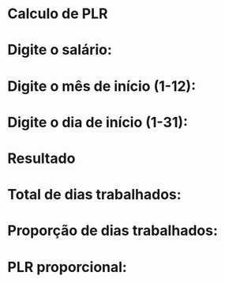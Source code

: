 # Calculo de PLR 

# Digite o salário: 
# Digite o mês de início (1-12): 
# Digite o dia de início (1-31): 

# Resultado

# Total de dias trabalhados: 
# Proporção de dias trabalhados: 
# PLR proporcional: 
